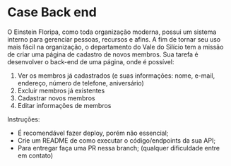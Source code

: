 # Case Back end

O Einstein Floripa, como toda organização moderna, possui um sistema interno para gerenciar pessoas, recursos e afins. A fim de tornar seu uso mais fácil na organização, o departamento do Vale do Silício tem a missão de criar uma página de cadastro de novos membros. Sua tarefa é desenvolver o back-end de uma página, onde é possível:

1. Ver os membros já cadastrados (e suas informações: nome, e-mail, endereço, número de telefone,  aniversário)
2. Excluir membros já existentes
3. Cadastrar novos membros
4. Editar informações de membros

Instruções:
- É recomendável fazer deploy, porém não essencial;
- Crie um README de como executar o código/endpoints da sua API;
- Para entregar faça uma PR nessa branch; (qualquer dificuldade entre em contato)
